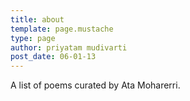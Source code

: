 ```yaml
---
title: about
template: page.mustache
type: page
author: priyatam mudivarti
post_date: 06-01-13
---
```


A list of poems curated by Ata Moharerri.
